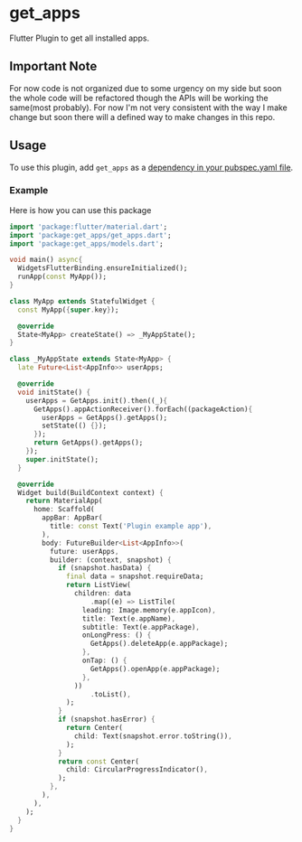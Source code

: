 # get_apps

Flutter Plugin to get all installed apps.

## Important Note

For now code is not organized due to some urgency on my side but soon the whole code will be refactored though the APIs will be working the same(most probably).
For now I'm not very consistent with the way I make change but soon there will a defined way to make changes in this repo.

## Usage

To use this plugin, add `get_apps` as a [dependency in your pubspec.yaml file](https://pub.dev/packages/get_apps).


### Example

Here is how you can use this package

<?code-excerpt "basic.dart (basic-example)"?>
``` dart
import 'package:flutter/material.dart';
import 'package:get_apps/get_apps.dart';
import 'package:get_apps/models.dart';

void main() async{
  WidgetsFlutterBinding.ensureInitialized();
  runApp(const MyApp());
}

class MyApp extends StatefulWidget {
  const MyApp({super.key});

  @override
  State<MyApp> createState() => _MyAppState();
}

class _MyAppState extends State<MyApp> {
  late Future<List<AppInfo>> userApps;

  @override
  void initState() {
    userApps = GetApps.init().then((_){
      GetApps().appActionReceiver().forEach((packageAction){
        userApps = GetApps().getApps();
        setState(() {});
      });
      return GetApps().getApps();
    });
    super.initState();
  }

  @override
  Widget build(BuildContext context) {
    return MaterialApp(
      home: Scaffold(
        appBar: AppBar(
          title: const Text('Plugin example app'),
        ),
        body: FutureBuilder<List<AppInfo>>(
          future: userApps,
          builder: (context, snapshot) {
            if (snapshot.hasData) {
              final data = snapshot.requireData;
              return ListView(
                children: data
                    .map((e) => ListTile(
                  leading: Image.memory(e.appIcon),
                  title: Text(e.appName),
                  subtitle: Text(e.appPackage),
                  onLongPress: () {
                    GetApps().deleteApp(e.appPackage);
                  },
                  onTap: () {
                    GetApps().openApp(e.appPackage);
                  },
                ))
                    .toList(),
              );
            }
            if (snapshot.hasError) {
              return Center(
                child: Text(snapshot.error.toString()),
              );
            }
            return const Center(
              child: CircularProgressIndicator(),
            );
          },
        ),
      ),
    );
  }
}
```
